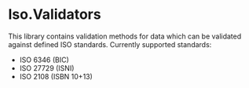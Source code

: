 # Iso.Validators
This library contains validation methods for data which can be validated against defined ISO standards. 
Currently supported standards: 
* ISO 6346 (BIC)
* ISO 27729 (ISNI)
* ISO 2108 (ISBN 10+13)
